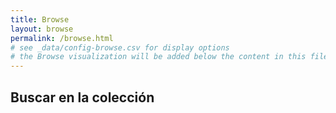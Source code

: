 ```yaml
---
title: Browse
layout: browse
permalink: /browse.html
# see _data/config-browse.csv for display options
# the Browse visualization will be added below the content in this file
---
```

## Buscar en la colección

